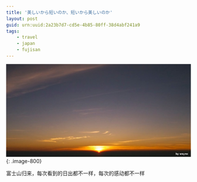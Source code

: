 ```yaml
---
title: '美しいから短いのか、短いから美しいのか'
layout: post
guid: urn:uuid:2a23b7d7-cd5e-4b85-80ff-38d4abf241a9
tags:
    - travel
    - japan
    - fujisan
---
```


![Sunrise](/media/files/2010/08/17/sunrise.jpg){: .image-800}

富士山归来，每次看到的日出都不一样，每次的感动都不一样


